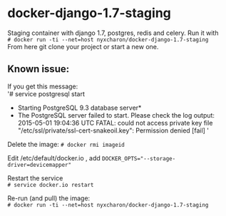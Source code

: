 # docker-django-1.7-staging
Staging container with django 1.7, postgres, redis and celery.
Run it with  
```# docker run -ti --net=host nyxcharon/docker-django-1.7-staging```   
From here git clone your project or start a new one.  

Known issue:
--------------------------------------
If you get this message:  
'# service postgresql start  
 * Starting PostgreSQL 9.3 database server*   
 * The PostgreSQL server failed to start. Please check the log output:  
2015-05-01 19:04:36 UTC FATAL:  could not access private key file "/etc/ssl/private/ssl-cert-snakeoil.key":   Permission denied   [fail] '  

Delete the image:
```# docker rmi imageid```

Edit /etc/default/docker.io , add 
```DOCKER_OPTS="--storage-driver=devicemapper"  ```

Restart the service  
```# service docker.io restart  ```

Re-run (and pull) the image:  
```# docker run -ti --net=host nyxcharon/docker-django-1.7-staging  ```




